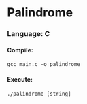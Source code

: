# Palindrome

### Language: C

#### Compile:
```
gcc main.c -o palindrome
```

#### Execute:
```
./palindrome [string]
```

